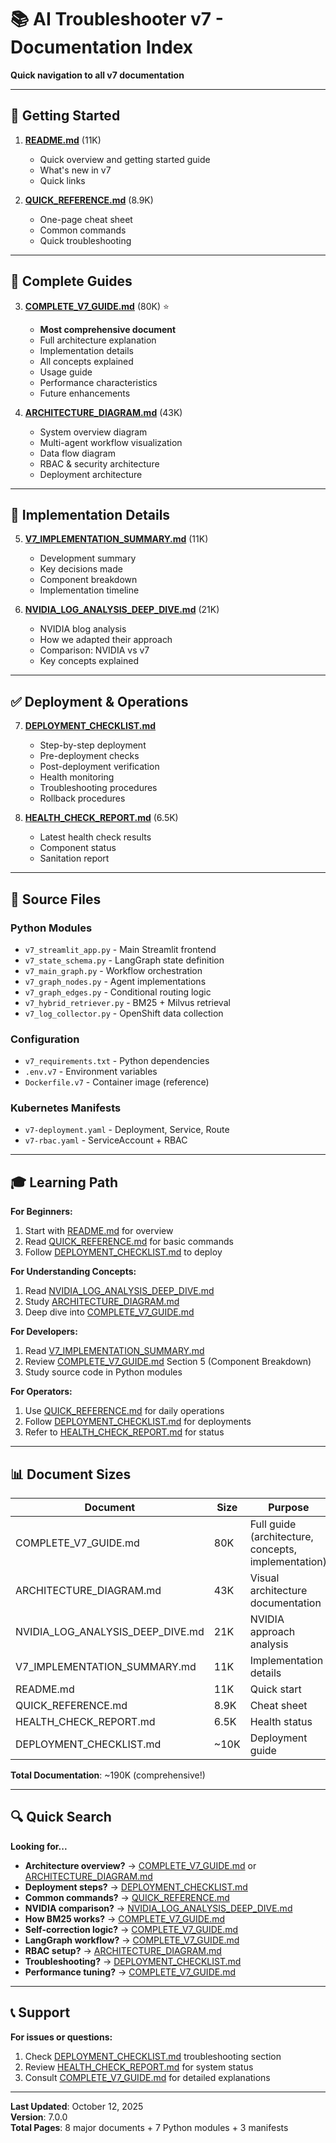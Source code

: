 # 📚 AI Troubleshooter v7 - Documentation Index

**Quick navigation to all v7 documentation**

---

## 🎯 Getting Started

1. **[README.md](README.md)** (11K)
   - Quick overview and getting started guide
   - What's new in v7
   - Quick links

2. **[QUICK_REFERENCE.md](QUICK_REFERENCE.md)** (8.9K)
   - One-page cheat sheet
   - Common commands
   - Quick troubleshooting

---

## 📖 Complete Guides

3. **[COMPLETE_V7_GUIDE.md](COMPLETE_V7_GUIDE.md)** (80K) ⭐
   - **Most comprehensive document**
   - Full architecture explanation
   - Implementation details
   - All concepts explained
   - Usage guide
   - Performance characteristics
   - Future enhancements

4. **[ARCHITECTURE_DIAGRAM.md](ARCHITECTURE_DIAGRAM.md)** (43K)
   - System overview diagram
   - Multi-agent workflow visualization
   - Data flow diagram
   - RBAC & security architecture
   - Deployment architecture

---

## 🔧 Implementation Details

5. **[V7_IMPLEMENTATION_SUMMARY.md](V7_IMPLEMENTATION_SUMMARY.md)** (11K)
   - Development summary
   - Key decisions made
   - Component breakdown
   - Implementation timeline

6. **[NVIDIA_LOG_ANALYSIS_DEEP_DIVE.md](NVIDIA_LOG_ANALYSIS_DEEP_DIVE.md)** (21K)
   - NVIDIA blog analysis
   - How we adapted their approach
   - Comparison: NVIDIA vs v7
   - Key concepts explained

---

## ✅ Deployment & Operations

7. **[DEPLOYMENT_CHECKLIST.md](DEPLOYMENT_CHECKLIST.md)**
   - Step-by-step deployment
   - Pre-deployment checks
   - Post-deployment verification
   - Health monitoring
   - Troubleshooting procedures
   - Rollback procedures

8. **[HEALTH_CHECK_REPORT.md](HEALTH_CHECK_REPORT.md)** (6.5K)
   - Latest health check results
   - Component status
   - Sanitation report

---

## 📂 Source Files

### Python Modules
- `v7_streamlit_app.py` - Main Streamlit frontend
- `v7_state_schema.py` - LangGraph state definition
- `v7_main_graph.py` - Workflow orchestration
- `v7_graph_nodes.py` - Agent implementations
- `v7_graph_edges.py` - Conditional routing logic
- `v7_hybrid_retriever.py` - BM25 + Milvus retrieval
- `v7_log_collector.py` - OpenShift data collection

### Configuration
- `v7_requirements.txt` - Python dependencies
- `.env.v7` - Environment variables
- `Dockerfile.v7` - Container image (reference)

### Kubernetes Manifests
- `v7-deployment.yaml` - Deployment, Service, Route
- `v7-rbac.yaml` - ServiceAccount + RBAC

---

## 🎓 Learning Path

**For Beginners:**
1. Start with [README.md](README.md) for overview
2. Read [QUICK_REFERENCE.md](QUICK_REFERENCE.md) for basic commands
3. Follow [DEPLOYMENT_CHECKLIST.md](DEPLOYMENT_CHECKLIST.md) to deploy

**For Understanding Concepts:**
1. Read [NVIDIA_LOG_ANALYSIS_DEEP_DIVE.md](NVIDIA_LOG_ANALYSIS_DEEP_DIVE.md)
2. Study [ARCHITECTURE_DIAGRAM.md](ARCHITECTURE_DIAGRAM.md)
3. Deep dive into [COMPLETE_V7_GUIDE.md](COMPLETE_V7_GUIDE.md)

**For Developers:**
1. Read [V7_IMPLEMENTATION_SUMMARY.md](V7_IMPLEMENTATION_SUMMARY.md)
2. Review [COMPLETE_V7_GUIDE.md](COMPLETE_V7_GUIDE.md) Section 5 (Component Breakdown)
3. Study source code in Python modules

**For Operators:**
1. Use [QUICK_REFERENCE.md](QUICK_REFERENCE.md) for daily operations
2. Follow [DEPLOYMENT_CHECKLIST.md](DEPLOYMENT_CHECKLIST.md) for deployments
3. Refer to [HEALTH_CHECK_REPORT.md](HEALTH_CHECK_REPORT.md) for status

---

## 📊 Document Sizes

| Document | Size | Purpose |
|----------|------|---------|
| COMPLETE_V7_GUIDE.md | 80K | Full guide (architecture, concepts, implementation) |
| ARCHITECTURE_DIAGRAM.md | 43K | Visual architecture documentation |
| NVIDIA_LOG_ANALYSIS_DEEP_DIVE.md | 21K | NVIDIA approach analysis |
| V7_IMPLEMENTATION_SUMMARY.md | 11K | Implementation details |
| README.md | 11K | Quick start |
| QUICK_REFERENCE.md | 8.9K | Cheat sheet |
| HEALTH_CHECK_REPORT.md | 6.5K | Health status |
| DEPLOYMENT_CHECKLIST.md | ~10K | Deployment guide |

**Total Documentation**: ~190K (comprehensive!)

---

## 🔍 Quick Search

**Looking for...**

- **Architecture overview?** → [COMPLETE_V7_GUIDE.md](COMPLETE_V7_GUIDE.md#2-architecture-overview) or [ARCHITECTURE_DIAGRAM.md](ARCHITECTURE_DIAGRAM.md)
- **Deployment steps?** → [DEPLOYMENT_CHECKLIST.md](DEPLOYMENT_CHECKLIST.md)
- **Common commands?** → [QUICK_REFERENCE.md](QUICK_REFERENCE.md)
- **NVIDIA comparison?** → [NVIDIA_LOG_ANALYSIS_DEEP_DIVE.md](NVIDIA_LOG_ANALYSIS_DEEP_DIVE.md)
- **How BM25 works?** → [COMPLETE_V7_GUIDE.md](COMPLETE_V7_GUIDE.md#42-hybrid-retrieval-bm25--vector)
- **Self-correction logic?** → [COMPLETE_V7_GUIDE.md](COMPLETE_V7_GUIDE.md#43-self-correction-loop)
- **LangGraph workflow?** → [COMPLETE_V7_GUIDE.md](COMPLETE_V7_GUIDE.md#44-langgraph-state-machine)
- **RBAC setup?** → [ARCHITECTURE_DIAGRAM.md](ARCHITECTURE_DIAGRAM.md#4-rbac--security-architecture)
- **Troubleshooting?** → [DEPLOYMENT_CHECKLIST.md](DEPLOYMENT_CHECKLIST.md#troubleshooting-common-issues)
- **Performance tuning?** → [COMPLETE_V7_GUIDE.md](COMPLETE_V7_GUIDE.md#10-performance-characteristics)

---

## 📞 Support

**For issues or questions:**
1. Check [DEPLOYMENT_CHECKLIST.md](DEPLOYMENT_CHECKLIST.md) troubleshooting section
2. Review [HEALTH_CHECK_REPORT.md](HEALTH_CHECK_REPORT.md) for system status
3. Consult [COMPLETE_V7_GUIDE.md](COMPLETE_V7_GUIDE.md) for detailed explanations

---

**Last Updated**: October 12, 2025  
**Version**: 7.0.0  
**Total Pages**: 8 major documents + 7 Python modules + 3 manifests
